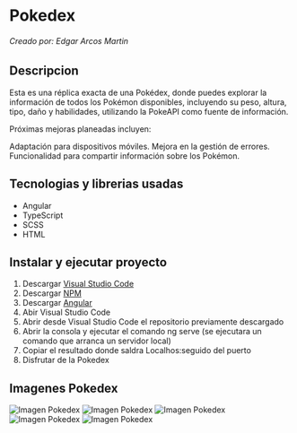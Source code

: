 # Pokedex
###### Creado por: Edgar Arcos Martin

## Descripcion

Esta es una réplica exacta de una Pokédex, donde puedes explorar la información de todos los Pokémon disponibles, incluyendo su peso, altura, tipo, daño y habilidades, utilizando la PokeAPI como fuente de información.

Próximas mejoras planeadas incluyen:

Adaptación para dispositivos móviles.
Mejora en la gestión de errores.
Funcionalidad para compartir información sobre los Pokémon.

## Tecnologias y librerias usadas

* Angular
* TypeScript
* SCSS
* HTML


## Instalar y ejecutar proyecto

1. Descargar [Visual Studio Code](https://code.visualstudio.com)
2. Descargar [NPM](https://www.npmjs.com)
3. Descargar [Angular](https://angular.io)
4. Abir Visual Studio Code
5. Abrir desde Visual Studio Code el repositorio previamente descargado
6. Abrir la consola y ejecutar el comando ng serve (se ejecutara un comando que arranca un servidor local)
7. Copiar el resultado donde saldra Localhos:seguido del puerto
8. Disfrutar de la Pokedex

## Imagenes Pokedex




![Imagen Pokedex]()
![Imagen Pokedex]()
![Imagen Pokedex]()
![Imagen Pokedex]()
![Imagen Pokedex]()
